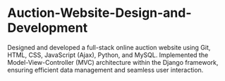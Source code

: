 # Auction-Website-Design-and-Development
Designed and developed a full-stack online auction website using Git, HTML, CSS, JavaScript (Ajax), Python, and MySQL.
Implemented the Model-View-Controller (MVC) architecture within the Django framework, ensuring efficient data management and seamless user interaction.
